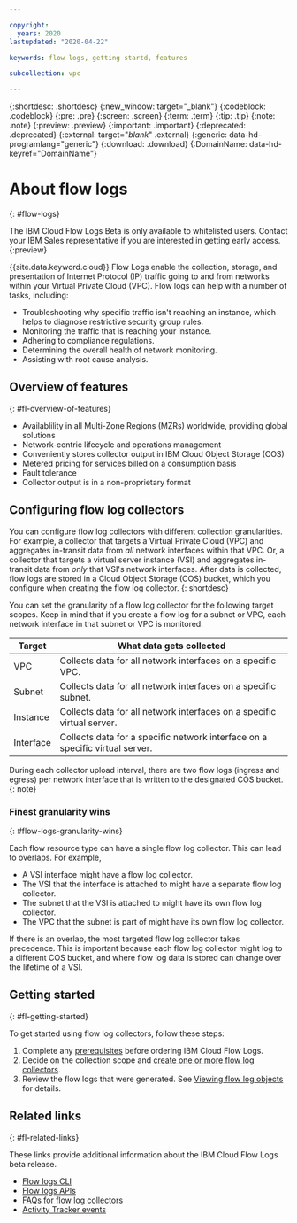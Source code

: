 ```yaml
---

copyright:
  years: 2020
lastupdated: "2020-04-22"

keywords: flow logs, getting startd, features

subcollection: vpc

---
```


{:shortdesc: .shortdesc}
{:new_window: target="_blank"}
{:codeblock: .codeblock}
{:pre: .pre}
{:screen: .screen}
{:term: .term}
{:tip: .tip}
{:note: .note}
{:preview: .preview}
{:important: .important}
{:deprecated: .deprecated}
{:external: target="_blank_" .external}
{:generic: data-hd-programlang="generic"}
{:download: .download}
{:DomainName: data-hd-keyref="DomainName"}

# About flow logs
{: #flow-logs} 

The IBM Cloud Flow Logs Beta is only available to whitelisted users. Contact your IBM Sales representative if you are interested in getting early access. 
{:preview}

{{site.data.keyword.cloud}} Flow Logs enable the collection, storage, and presentation of Internet Protocol (IP) traffic going to and from networks within your Virtual Private Cloud (VPC). Flow logs can help with a number of tasks, including:

* Troubleshooting why specific traffic isn't reaching an instance, which helps to diagnose restrictive security group rules. 
* Monitoring the traffic that is reaching your instance. 
* Adhering to compliance regulations.
* Determining the overall health of network monitoring.
* Assisting with root cause analysis. 

## Overview of features
{: #fl-overview-of-features}

* Availablility in all Multi-Zone Regions (MZRs) worldwide, providing global solutions
* Network-centric lifecycle and operations management
* Conveniently stores collector output in IBM Cloud Object Storage (COS)
* Metered pricing for services billed on a consumption basis
* Fault tolerance
* Collector output is in a non-proprietary format

## Configuring flow log collectors

You can configure flow log collectors with different collection granularities. For example, a collector that targets a Virtual Private Cloud (VPC) and aggregates in-transit data from _all_ network interfaces within that VPC. Or, a collector that targets a virtual server instance (VSI) and aggregates in-transit data from _only_ that VSI's network interfaces. After data is collected, flow logs are stored in a Cloud Object Storage (COS) bucket, which you configure when creating the flow log collector.
{: shortdesc}

You can set the granularity of a flow log collector for the following target scopes. Keep in mind that if you create a flow log for a subnet or VPC, each network interface in that subnet or VPC is monitored. 

| Target | What data gets collected |
|---|---|
| VPC | Collects data for all network interfaces on a specific VPC. |
| Subnet | Collects data for all network interfaces on a specific subnet. |
| Instance | Collects data for all network interfaces on a specific virtual server. |
| Interface | Collects data for a specific network interface on a specific virtual server. |

During each collector upload interval, there are two flow logs (ingress and egress) per network interface that is written to the designated COS bucket.
{: note}

### Finest granularity wins
{: #flow-logs-granularity-wins}

Each flow resource type can have a single flow log collector. This can lead to overlaps. For example, 

* A VSI interface might have a flow log collector.
* The VSI that the interface is attached to might have a separate flow log collector.
* The subnet that the VSI is attached to might have its own flow log collector.
* The VPC that the subnet is part of might have its own flow log collector.

If there is an overlap, the most targeted flow log collector takes precedence. This is important because each flow log collector might log to a different COS bucket, and where flow log data is stored can change over the lifetime of a VSI.  

## Getting started
{: #fl-getting-started}  

To get started using flow log collectors, follow these steps:

1. Complete any [prerequisites](/docs/vpc?topic=vpc-ordering-flow-log-collector#fl-before-you-begin) before ordering IBM Cloud Flow Logs.
2. Decide on the collection scope and [create one or more flow log collectors](/docs/vpc?topic=vpc-ordering-flow-log-collector).
3. Review the flow logs that were generated. See [Viewing flow log objects](/docs/vpc?topic=vpc-fl-analyze) for details.

## Related links
{: #fl-related-links}

These links provide additional information about the IBM Cloud Flow Logs beta release.
 
* [Flow logs CLI](/docs/vpc?topic=vpc-infrastructure-cli-plugin-vpc-reference#flow-logs-cli-ref)
* [Flow logs APIs](https://{DomainName}/apidocs/vpc)
* [FAQs for flow log collectors](/docs/vpc?topic=vpc-fl-faq)
* [Activity Tracker events](/docs/vpc?topic=vpc-at-events#events-flow-logs)

